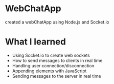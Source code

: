 # WebChatApp
created a webChatApp using Node.js and Socket.io

# What I learned
- Using Socket.io to create web sockets
- How to send messages to clients in real time
- Handling user connection/disconnection
- Appending elements with JavaScript
- Sending messages to the server in real time
